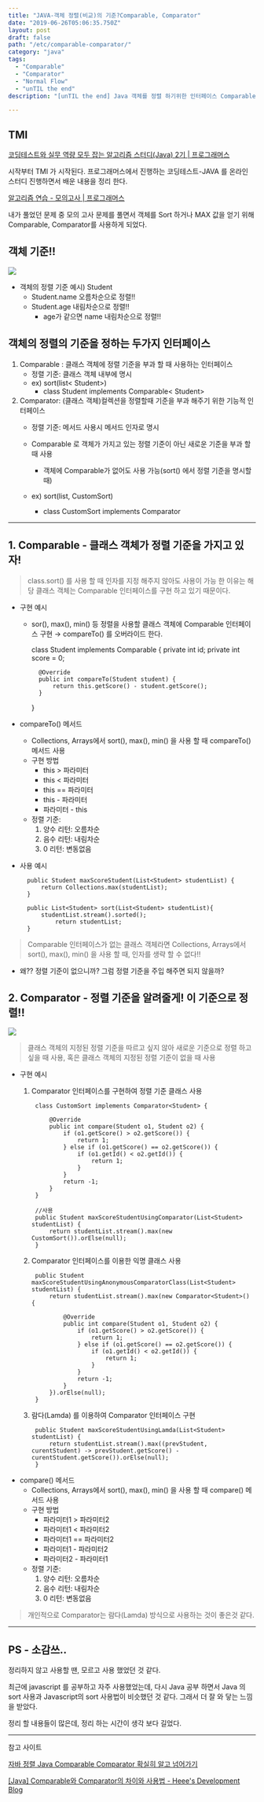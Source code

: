 ```yaml
---
title: "JAVA-객체 정렬(비교)의 기준?Comparable, Comparator"
date: "2019-06-26T05:06:35.750Z"
layout: post
draft: false
path: "/etc/comparable-comparator/"
category: "java"
tags:
  - "Comparable"
  - "Comparator"
  - "Normal Flow"
  - "unTIL the end"
description: "[unTIL the end] Java 객체를 정렬 하기위한 인터페이스 Comparable, Comparator 정리"

---
```


## TMI

[코딩테스트와 실무 역량 모두 잡는 알고리즘 스터디(Java) 2기 | 프로그래머스](https://programmers.co.kr/learn/courses/10004)

시작부터 TMI 가 시작된다. 프로그래머스에서 진행하는 코딩테스트-JAVA 를 온라인 스터디 진행하면서 배운 내용을 정리 한다. 

[알고리즘 연습 - 모의고사 | 프로그래머스](https://programmers.co.kr/learn/courses/30/lessons/42840)

내가 풀었던 문제 중 모의 고사 문제를 풀면서 객체를 Sort 하거나 MAX 값을 얻기 위해 Comparable, Comparator를 사용하게 되었다.

## 객체 **기준!!**

![](Untitled-6e740739-1d83-497d-8be2-d0f841e5b809.png)

- 객체의 정렬 기준 예시) Student
    - Student.name 오름차순으로 정렬!!
    - Student.age 내림차순으로 정렬!!
        - age가 같으면 name 내림차순으로 정렬!!

## 객체의 정렬의 기준을 정하는 두가지 인터페이스

1. Comparable : 클래스 객체에 정렬 기준을 부과 할 때 사용하는 인터페이스 
    - 정렬 기준: 클래스 객체 내부에 명시
    - ex) sort(list< Student>)
       - class Student implements Comparable< Student>
2. Comparator: (클래스 객체)컬렉션을 정렬할때 기준을 부과 해주기 위한 기능적 인터페이스
    - 정렬 기준: 메서드 사용시 메서드 인자로 명시

    - Comparable 로 객체가 가지고 있는 정렬 기준이 아닌 새로운 기준을 부과 할때 사용
        - 객체에 Comparable가 없어도 사용 가능(sort() 에서 정렬 기준을 명시할때)
    - ex) sort(list, CustomSort)
        - class CustomSort implements Comparator<CustomSort>

---

## 1. Comparable - 클래스 객체가 정렬 기준을 가지고 있자!

> class.sort() 를 사용 할 때 인자를 지정 해주지 않아도 사용이 가능 한 이유는 해당 클래스 객체는 Comparable 인터페이스를 구현 하고 있기 때문이다.

- 구현 예시
    - sor(), max(), min() 등 정렬을 사용할 클래스 객체에 Comparable 인터페이스 구현 → compareTo() 를 오버라이드 한다.


        class Student implements Comparable<Student> {
            private int id;
            private int score = 0;
        
            @Override
            public int compareTo(Student student) {
                return this.getScore() - student.getScore();
            }
        }

- compareTo() 메서드
    - Collections, Arrays에서 sort(), max(), min() 을 사용 할 때 compareTo() 메서드 사용
    - 구현 방법
        - this > 파라미터
        - this < 파라미터
        - this == 파라미터
        - this - 파라미터
        - 파라미터 - this
    - 정렬 기준:
        1. 양수 리턴: 오름차순
        2. 음수 리턴: 내림차순
        3. 0 리턴: 변동없음
- 사용 예시

        public Student maxScoreStudent(List<Student> studentList) {
            return Collections.max(studentList);
        }

        public List<Student> sort(List<Student> studentList){
            studentList.stream().sorted();
        		return studentList;
        }

> Comparable 인터페이스가 없는 클래스 객체라면 Collections, Arrays에서 sort(), max(), min() 을 사용 할 때, 인자를 생략 할 수 없다!!

- 왜?? 정렬 기준이 없으니까? 그럼 정렬 기준을 주입 해주면 되지 않을까?

## 2. Comparator - 정렬 기준을 알려줄게! 이 기준으로 정렬!!

![](Untitled-6e740739-1d83-497d-8be2-d0f841e5b809.png)

> 클래스 객체의 지정된 정렬 기준을 따르고 싶지 않아 새로운 기준으로 정렬 하고 싶을 때 사용, 혹은 클래스 객체의 지정된 정렬 기준이 없을 때 사용

- 구현 예시
    1. Comparator 인터페이스를 구현하여 정렬 기준 클래스 사용

            class CustomSort implements Comparator<Student> {
            
                @Override
                public int compare(Student o1, Student o2) {
                    if (o1.getScore() > o2.getScore()) {
                        return 1;
                    } else if (o1.getScore() == o2.getScore()) {
                        if (o1.getId() < o2.getId()) {
                            return 1;
                        }
                    }
                    return -1;
                }
            }
            
            //사용
            public Student maxScoreStudentUsingComparator(List<Student> studentList) {
                return studentList.stream().max(new CustomSort()).orElse(null);
            }

    2. Comparator 인터페이스를 이용한 익명 클래스 사용

            public Student maxScoreStudentUsingAnonymousComparatorClass(List<Student> studentList) {
                return studentList.stream().max(new Comparator<Student>() {
            
                    @Override
                    public int compare(Student o1, Student o2) {
                        if (o1.getScore() > o2.getScore()) {
                            return 1;
                        } else if (o1.getScore() == o2.getScore()) {
                            if (o1.getId() < o2.getId()) {
                                return 1;
                            }
                        }
                        return -1;
                    }
                }).orElse(null);
            }

    3. 람다(Lamda) 를 이용하여 Comparator 인터페이스 구현

            public Student maxScoreStudentUsingLamda(List<Student> studentList) {
                return studentList.stream().max((prevStudent, curentStudent) -> prevStudent.getScore() - curentStudent.getScore()).orElse(null);
            }

- compare() 메서드
    - Collections, Arrays에서 sort(), max(), min() 을 사용 할 때 compare() 메서드 사용
    - 구현 방법
        - 파라미터1 > 파라미터2
        - 파라미터1 < 파라미터2
        - 파라미터1 == 파라미터2
        - 파라미터1 - 파라미터2
        - 파라미터2 - 파라미터1
    - 정렬 기준:
        1. 양수 리턴: 오름차순
        2. 음수 리턴: 내림차순
        3. 0 리턴: 변동없음

> 개인적으로 Comparator는 람다(Lamda) 방식으로 사용하는 것이 좋은것 같다.

---

## PS - 소감쓰..

정리하지 않고 사용할 땐, 모르고 사용 했었던 것 같다.

최근에 javascript 를 공부하고 자주 사용했었는데, 다시 Java 공부 하면서 Java 의 sort 사용과 Javascript의 sort 사용법이 비슷했던 것 같다. 그래서 더 잘 와 닿는 느낌을 받았다.

정리 할 내용들이 많은데, 정리 하는 시간이 생각 보다 길었다.

---

참고 사이트

[자바 정렬 Java Comparable Comparator 확실히 알고 넘어가기](https://cwondev.tistory.com/15)

[[Java] Comparable와 Comparator의 차이와 사용법 - Heee's Development Blog](https://gmlwjd9405.github.io/2018/09/06/java-comparable-and-comparator.html)